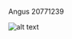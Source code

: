 Angus
20771239

![alt text](https://github.com/angus-yes/comp3111-lab1/blob/master/Screenshot(183).jpg?raw=true)